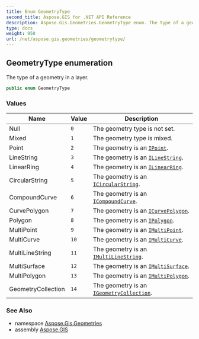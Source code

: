 ```yaml
---
title: Enum GeometryType
second_title: Aspose.GIS for .NET API Reference
description: Aspose.Gis.Geometries.GeometryType enum. The type of a geometry in a layer.
type: docs
weight: 950
url: /net/aspose.gis.geometries/geometrytype/
---
```

## GeometryType enumeration

The type of a geometry in a layer.

```csharp
public enum GeometryType
```

### Values

| Name | Value | Description |
| --- | --- | --- |
| Null | `0` | The geometry type is not set. |
| Mixed | `1` | The geometry type is mixed. |
| Point | `2` | The geometry is an [`IPoint`](../ipoint/). |
| LineString | `3` | The geometry is an [`ILineString`](../ilinestring/). |
| LinearRing | `4` | The geometry is an [`ILinearRing`](../ilinearring/). |
| CircularString | `5` | The geometry is an [`ICircularString`](../icircularstring/). |
| CompoundCurve | `6` | The geometry is an [`ICompoundCurve`](../icompoundcurve/). |
| CurvePolygon | `7` | The geometry is an [`ICurvePolygon`](../icurvepolygon/). |
| Polygon | `8` | The geometry is an [`IPolygon`](../ipolygon/). |
| MultiPoint | `9` | The geometry is an [`IMultiPoint`](../imultipoint/). |
| MultiCurve | `10` | The geometry is an [`IMultiCurve`](../imulticurve/). |
| MultiLineString | `11` | The geometry is an [`IMultiLineString`](../imultilinestring/). |
| MultiSurface | `12` | The geometry is an [`IMultiSurface`](../imultisurface/). |
| MultiPolygon | `13` | The geometry is an [`IMultiPolygon`](../imultipolygon/). |
| GeometryCollection | `14` | The geometry is an [`IGeometryCollection`](../igeometrycollection/). |

### See Also

* namespace [Aspose.Gis.Geometries](../../aspose.gis.geometries/)
* assembly [Aspose.GIS](../../)


